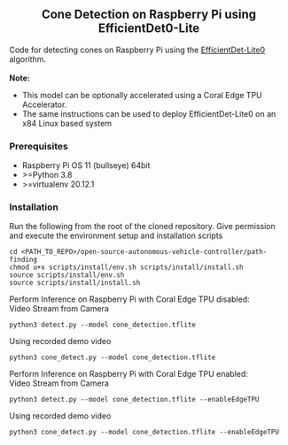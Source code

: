 ## <div align="center">Cone Detection on Raspberry Pi using EfficientDet0-Lite</div>
Code for detecting cones on Raspberry Pi using the [EfficientDet-Lite0](https://www.tensorflow.org/lite/models/modify/model_maker/object_detection) algorithm. <br><br>
**Note:** <br>
- This model can be optionally accelerated using a Coral Edge TPU Accelerator.
- The same instructions can be used to deploy EfficientDet-Lite0 on an x84 Linux based system

### Prerequisites
- Raspberry Pi OS 11 (bullseye) 64bit
- \>=Python 3.8
- \>=virtualenv 20.12.1

### Installation
Run the following from the root of the cloned repository. Give permission and execute the environment setup and installation scripts 
```
cd <PATH_TO_REPO>/open-source-autonomous-vehicle-controller/path-finding
chmod u+x scripts/install/env.sh scripts/install/install.sh
source scripts/install/env.sh
source scripts/install/install.sh
```
Perform Inference on Raspberry Pi with Coral Edge TPU disabled:<br>
Video Stream from Camera
```
python3 detect.py --model cone_detection.tflite 
```
Using recorded demo video
```
python3 cone_detect.py --model cone_detection.tflite 
```
Perform Inference on Raspberry Pi with Coral Edge TPU enabled:<br>
Video Stream from Camera
```
python3 detect.py --model cone_detection.tflite --enableEdgeTPU
```
Using recorded demo video
```
python3 cone_detect.py --model cone_detection.tflite --enableEdgeTPU
```
